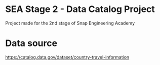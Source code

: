 # SEA Stage 2 - Data Catalog Project
Project made for the 2nd stage of Snap Engineering Academy

# Data source
https://catalog.data.gov/dataset/country-travel-information